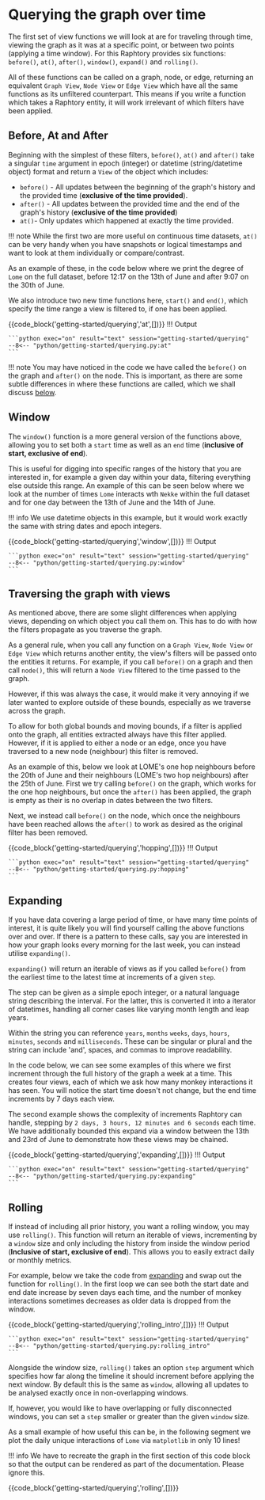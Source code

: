 # Querying the graph over time
The first set of view functions we will look at are for traveling through time, viewing the graph as it was at a specific point, or between two points (applying a time window). For this Raphtory provides six functions: `before()`, `at()`, `after()`, `window()`, `expand()` and `rolling()`.

All of these functions can be called on a graph, node, or edge, returning an equivalent `Graph View`, `Node View` or `Edge View` which have all the same functions as its unfiltered counterpart. This means if you write a function which takes a Raphtory entity, it will work irrelevant of which filters have been applied.

## Before, At and After 

Beginning with the simplest of these filters, `before()`, `at()` and `after()` take a singular `time` argument in epoch (integer) or datetime (string/datetime object) format and return a `View` of the object which includes:

* `before()` - All updates between the beginning of the graph's history and the provided time (**exclusive of the time provided**).
* `after()` - All updates between the provided time and the end of the graph's history (**exclusive of the time provided**)
* `at()`- Only updates which happened at exactly the time provided.

!!! note
    While the first two are more useful on continuous time datasets, `at()` can be very handy when you have snapshots or logical timestamps and want to look at them individually or compare/contrast.

As an example of these, in the code below where we print the degree of `Lome` on the full dataset, before 12:17 on the 13th of June and after 9:07 on the 30th of June.

We also introduce two new time functions here, `start()` and `end()`, which specify the time range a view is filtered to, if one has been applied. 

{{code_block('getting-started/querying','at',[])}}
!!! Output

    ```python exec="on" result="text" session="getting-started/querying"
    --8<-- "python/getting-started/querying.py:at"
    ```

!!! note
    You may have noticed in the code we have called the `before()` on the graph and `after()` on the node. This is important, as there are some subtle differences in where these functions are called, which we shall discuss [below](2_time.md#traversing-the-graph-with-views).


## Window
The `window()` function is a more general version of the functions above, allowing you to set both a `start` time as well as an `end` time (**inclusive of start, exclusive of end**). 

This is useful for digging into specific ranges of the history that you are interested in, for example a given day within your data, filtering everything else outside this range. An example of this can be seen below where we look at the number of times `Lome` interacts wth `Nekke` within the full dataset and for one day between the 13th of June and the 14th of June.

!!! info
    We use datetime objects in this example, but it would work exactly the same with string dates and epoch integers.

{{code_block('getting-started/querying','window',[])}}
!!! Output

    ```python exec="on" result="text" session="getting-started/querying"
    --8<-- "python/getting-started/querying.py:window"
    ```

## Traversing the graph with views
As mentioned above, there are some slight differences when applying views, depending on which object you call them on. This has to do with how the filters propagate as you traverse the graph.
 
As a general rule, when you call any function on a `Graph View`, `Node View` or `Edge View` which returns another entity, the view's filters will be passed onto the entities it returns. For example, if you call `before()` on a graph and then call `node()`, this will return a `Node View` filtered to the time passed to the graph.

However, if this was always the case, it would make it very annoying if we later wanted to explore outside of these bounds, especially as we traverse across the graph. 

To allow for both global bounds and moving bounds, if a filter is applied onto the graph, all entities extracted always have this filter applied. However, if it is applied to either a node or an edge, once you have traversed to a new node (neighbour) this filter is removed. 

As an example of this, below we look at LOME's one hop neighbours before the 20th of June and their neighbours (LOME's two hop neighbours) after the 25th of June. First we try calling `before()` on the graph, which works for the one hop neighbours, but once the `after()` has been applied, the graph is empty as their is no overlap in dates between the two filters. 

Next, we instead call `before()` on the node, which once the neighbours have been reached allows the `after()` to work as desired as the original filter has been removed.

{{code_block('getting-started/querying','hopping',[])}}
!!! Output

    ```python exec="on" result="text" session="getting-started/querying"
    --8<-- "python/getting-started/querying.py:hopping"
    ```

## Expanding
If you have data covering a large period of time, or have many time points of interest, it is quite likely you will find yourself calling the above functions over and over. If there is a pattern to these calls, say you are interested in how your graph looks every morning for the last week, you can instead utilise `expanding()`. 

`expanding()` will return an iterable of views as if you called `before()` from the earliest time to the latest time at increments of a given `step`. 

The step can be given as a simple epoch integer, or a natural language string describing the interval. For the latter, this is converted it into a iterator of datetimes, handling all corner cases like varying month length and leap years.

Within the string you can reference `years`, `months` `weeks`, `days`, `hours`, `minutes`, `seconds` and `milliseconds`. These can be singular or plural and the string can include 'and', spaces, and commas to improve readability. 

In the code below, we can see some examples of this where we first increment through the full history of the graph a week at a time. This creates four views, each of which we ask how many monkey interactions it has seen. You will notice the start time doesn't not change, but the end time increments by 7 days each view.

The second example shows the complexity of increments Raphtory can handle, stepping by `2 days, 3 hours, 12 minutes and 6 seconds` each time. We have additionally bounded this expand via a window between the 13th and 23rd of June to demonstrate how these views may be chained.

{{code_block('getting-started/querying','expanding',[])}}
!!! Output

    ```python exec="on" result="text" session="getting-started/querying"
    --8<-- "python/getting-started/querying.py:expanding"
    ```

## Rolling 
If instead of including all prior history, you want a rolling window, you may use `rolling()`. This function will return an iterable of views, incrementing by a `window` size and only including the history from inside the window period (**Inclusive of start, exclusive of end**). This allows you to easily extract daily or monthly metrics.

 For example, below we take the code from [expanding](#expanding) and swap out the function for `rolling()`. In the first loop we can see both the start date and end date increase by seven days each time, and the number of monkey interactions sometimes decreases as older data is dropped from the window.

{{code_block('getting-started/querying','rolling_intro',[])}}
!!! Output

    ```python exec="on" result="text" session="getting-started/querying"
    --8<-- "python/getting-started/querying.py:rolling_intro"
    ```

Alongside the window size, `rolling()` takes an option `step` argument which specifies how far along the timeline it should increment before applying the next window. By default this is the same as `window`, allowing all updates to be analysed exactly once in non-overlapping windows. 

If, however, you would like to have overlapping or fully disconnected windows, you can set a `step` smaller or greater than the given `window` size. 

As a small example of how useful this can be, in the following segment we plot the daily unique interactions of `Lome` via `matplotlib` in only 10 lines! 

!!! info
    We have to recreate the graph in the first section of this code block so that the output can be rendered as part of the documentation. Please ignore this. 


{{code_block('getting-started/querying','rolling',[])}}